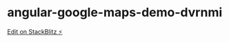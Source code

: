 # angular-google-maps-demo-dvrnmi

[Edit on StackBlitz ⚡️](https://stackblitz.com/edit/angular-google-maps-demo-dvrnmi)